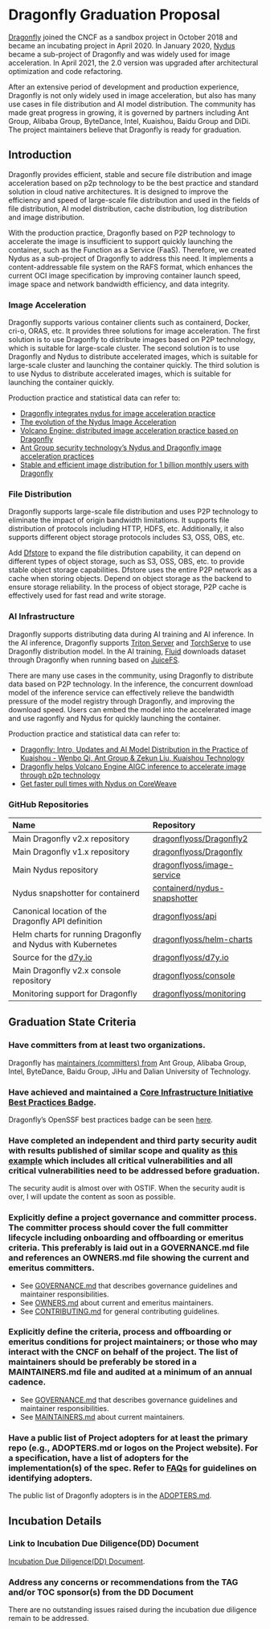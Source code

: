 # Dragonfly Graduation Proposal

[Dragonfly](https://d7y.io/) joined the CNCF as a sandbox project in October 2018 and became an
incubating project in April 2020. In January 2020, [Nydus](https://nydus.dev/) became
a sub-project of Dragonfly and was widely used for image acceleration.
In April 2021, the 2.0 version was upgraded after architectural optimization and code refactoring.

After an extensive period of development and production experience, Dragonfly is not only widely used in image acceleration,
but also has many use cases in file distribution and AI model distribution. The community has made great progress in growing,
it is governed by partners including Ant Group, Alibaba Group, ByteDance, Intel, Kuaishou, Baidu Group and DiDi.
The project maintainers believe that Dragonfly is ready for graduation.

## Introduction

Dragonfly provides efficient, stable and secure file distribution and image acceleration based on p2p technology
to be the best practice and standard solution in cloud native architectures.
It is designed to improve the efficiency and speed of large-scale file distribution and used in the fields of file distribution,
AI model distribution, cache distribution, log distribution and image distribution.

With the production practice, Dragonfly based on P2P technology to accelerate the image is insufficient to support
quickly launching the container, such as the Function as a Service (FaaS).
Therefore, we created Nydus as a sub-project of Dragonfly to address this need.
It implements a content-addressable file system on the RAFS format,
which enhances the current OCI image specification by improving container launch speed, image space and
network bandwidth efficiency, and data integrity.

### Image Acceleration

Dragonfly supports various container clients such as containerd, Docker, cri-o, ORAS, etc.
It provides three solutions for image acceleration. The first solution is to use Dragonfly to distribute
images based on P2P technology, which is suitable for large-scale cluster. The second solution is to use Dragonfly and
Nydus to distribute accelerated images, which is suitable for large-scale cluster and launching the container quickly.
The third solution is to use Nydus to distribute accelerated images, which is suitable for launching the container quickly.

Production practice and statistical data can refer to:

- [Dragonfly integrates nydus for image acceleration practice](https://www.cncf.io/blog/2022/11/21/dragonfly-integrates-nydus-for-image-acceleration-practice/)
- [The evolution of the Nydus Image Acceleration](https://www.cncf.io/blog/2022/11/15/the-evolution-of-the-nydus-image-acceleration/)
- [Volcano Engine: distributed image acceleration practice based on Dragonfly](https://www.cncf.io/blog/2023/04/13/volcano-engine-distributed-image-acceleration-practice-based-on-dragonfly/)
- [Ant Group security technology’s Nydus and Dragonfly image acceleration practices](https://www.cncf.io/blog/2023/05/01/ant-group-security-technologys-nydus-and-dragonfly-image-acceleration-practices/)
- [Stable and efficient image distribution for 1 billion monthly users with Dragonfly](https://www.cncf.io/case-studies/kuaishou-technology/)

### File Distribution

Dragonfly supports large-scale file distribution and uses P2P technology to eliminate the impact of
origin bandwidth limitations. It supports file distribution of protocols including HTTP, HDFS, etc.
Additionally, it also supports different object storage protocols includes S3, OSS, OBS, etc.

Add [Dfstore](https://d7y.io/docs/concepts/terminology/dfstore) to expand the file distribution capability,
it can depend on different types of object storage, such as S3, OSS, OBS, etc. to provide stable object storage capabilities.
Dfstore uses the entire P2P network as a cache when storing objects. Depend on object storage as
the backend to ensure storage reliability. In the process of object storage, P2P cache is effectively
used for fast read and write storage.

### AI Infrastructure

Dragonfly supports distributing data during AI training and AI inference.
In the AI inference, Dragonfly supports [Triton Server](https://github.com/triton-inference-server/server) and [TorchServe](https://github.com/pytorch/serve)
to use Dragonfly distribution model. In the AI training, [Fluid](https://github.com/fluid-cloudnative/fluid) downloads
dataset through Dragonfly when running based on [JuiceFS](https://github.com/juicedata/juicefs).

There are many use cases in the community, using Dragonfly to distribute data based on P2P technology.
In the inference, the concurrent download model of the inference service can effectively relieve the bandwidth pressure of
the model registry through Dragonfly, and improving the download speed. Users can embed the model into the
accelerated image and use ragonfly and Nydus for quickly launching the container.

Production practice and statistical data can refer to:

- [Dragonfly: Intro, Updates and AI Model Distribution in the Practice of Kuaishou - Wenbo Qi, Ant Group & Zekun Liu, Kuaishou Technology](https://sched.co/1PTJb)
- [Dragonfly helps Volcano Engine AIGC inference to accelerate image through p2p technology](https://mp.weixin.qq.com/s/kY6DxRFspAgOO23Na4dvTQ)
- [Get faster pull times with Nydus on CoreWeave](https://docs.coreweave.com/cloud-tools/nydus)

### GitHub Repositories

| Name                                                        | Repository                                                                      |
| :---------------------------------------------------------- | :------------------------------------------------------------------------------ |
| Main Dragonfly v2.x repository                              | [dragonflyoss/Dragonfly2](https://github.com/dragonflyoss/Dragonfly2)           |
| Main Dragonfly v1.x repository                              | [dragonflyoss/Dragonfly](https://github.com/dragonflyoss/Dragonfly)             |
| Main Nydus repository                                       | [dragonflyoss/image-service](https://github.com/dragonflyoss/image-service)     |
| Nydus snapshotter for containerd                            | [containerd/nydus-snapshotter](https://github.com/containerd/nydus-snapshotter) |
| Canonical location of the Dragonfly API definition          | [dragonflyoss/api](https://github.com/dragonflyoss/api)                         |
| Helm charts for running Dragonfly and Nydus with Kubernetes | [dragonflyoss/helm-charts](https://github.com/dragonflyoss/helm-charts)         |
| Source for the [d7y.io](https://d7y.io/)                    | [dragonflyoss/d7y.io](https://github.com/dragonflyoss/d7y.io)                   |
| Main Dragonfly v2.x console repository                      | [dragonflyoss/console](https://github.com/dragonflyoss/console)                 |
| Monitoring support for Dragonfly                            | [dragonflyoss/monitoring](https://github.com/dragonflyoss/monitoring)           |

## Graduation State Criteria

### Have committers from at least two organizations.

Dragonfly has [maintainers (committers) from](https://github.com/dragonflyoss/Dragonfly2/blob/main/MAINTAINERS.md) Ant Group,
Alibaba Group, Intel, ByteDance, Baidu Group, JiHu and Dalian University of Technology.

### Have achieved and maintained a [Core Infrastructure Initiative Best Practices Badge](https://bestpractices.coreinfrastructure.org/).

Dragonfly’s OpenSSF best practices badge can be seen [here](https://bestpractices.coreinfrastructure.org/projects/7103).

### Have completed an independent and third party security audit with results published of similar scope and quality as [this example](https://github.com/envoyproxy/envoy#security-audit) which includes all critical vulnerabilities and all critical vulnerabilities need to be addressed before graduation.

The security audit is almost over with OSTIF. When the security audit is over, I will update the content as soon as possible.

### Explicitly define a project governance and committer process. The committer process should cover the full committer lifecycle including onboarding and offboarding or emeritus criteria. This preferably is laid out in a GOVERNANCE.md file and references an OWNERS.md file showing the current and emeritus committers.

- See [GOVERNANCE.md](https://github.com/dragonflyoss/Dragonfly2/blob/main/GOVERNANCE.md) that describes governance
  guidelines and maintainer responsibilities.
- See [OWNERS.md](https://github.com/dragonflyoss/Dragonfly2/blob/main/OWNERS.md) about current and emeritus maintainers.
- See [CONTRIBUTING.md](https://github.com/dragonflyoss/Dragonfly2/blob/main/CONTRIBUTING.md) for general contributing guidelines.

### Explicitly define the criteria, process and offboarding or emeritus conditions for project maintainers; or those who may interact with the CNCF on behalf of the project. The list of maintainers should be preferably be stored in a MAINTAINERS.md file and audited at a minimum of an annual cadence.

- See [GOVERNANCE.md](https://github.com/dragonflyoss/Dragonfly2/blob/main/GOVERNANCE.md) that describes governance
  guidelines and maintainer responsibilities.
- See [MAINTAINERS.md](https://github.com/dragonflyoss/Dragonfly2/blob/main/MAINTAINERS.md) about current maintainers.

### Have a public list of Project adopters for at least the primary repo (e.g., ADOPTERS.md or logos on the Project website). For a specification, have a list of adopters for the implementation(s) of the spec. Refer to [FAQs](https://github.com/cncf/toc/blob/main/FAQ.md#what-is-the-definition-of-an-adopter) for guidelines on identifying adopters.

The public list of Dragonfly adopters is in the [ADOPTERS.md](https://github.com/dragonflyoss/Dragonfly2/blob/main/ADOPTERS.md).

## Incubation Details

### Link to Incubation Due Diligence(DD) Document

[Incubation Due Diligence(DD) Document](https://docs.google.com/document/d/1FauIs9BXRCioUCYPdO9gfy1uiPw9ESKRu0s4bgd5Dgw/edit#).

### Address any concerns or recommendations from the TAG and/or TOC sponsor(s) from the DD Document

There are no outstanding issues raised during the incubation due diligence remain to be addressed.
